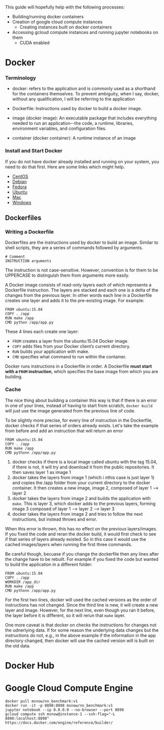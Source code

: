 This guide will hopefully help with the following processes:

- Building/running docker containers
- Creation of google cloud compute instances
   - Creating instances built on docker containers
- Accessing gcloud compute instances and running jupyter notebooks on them
  - CUDA enabled


# Docker

### Terminology

- docker: refers to the application and is commonly used as a shorthand for the containers themselves.  To prevent ambiguity, when I say, docker, without any qualification, I will be referring to the application

- Dockerfile: Instructions used by docker to build a docker image.

- image (docker image): An executable package that includes everything needed to run an application--the code, a runtime, libraries, environment variables, and configuration files.

- container (docker container): A runtime instance of an image

### Install and Start Docker

If you do not have docker already installed and running on your system, you need to do that first.  Here are some links which might help.

- [CentOS](https://docs.docker.com/install/linux/docker-ce/centos/)
- [Debian](https://docs.docker.com/install/linux/docker-ce/debian/)
- [Fedora](https://docs.docker.com/install/linux/docker-ce/fedora/)
- [Ubuntu](https://docs.docker.com/install/linux/docker-ce/ubuntu/)
- [Mac](https://docs.docker.com/docker-for-mac/install/)
- [Windows](https://docs.docker.com/docker-for-windows/install/)

## Dockerfiles
### Writing a Dockerfile

Dockerfiles are the instructions used by docker to build an image.  Similar to shell scripts, they are a series of commands followed by arguments.

```
# Comment
INSTRUCTION arguments
```

The instruction is not case-sensitive. However, convention is for them to be UPPERCASE to distinguish them from arguments more easily.

A Docker image consists of read-only layers each of which represents a Dockerfile instruction. The layers are stacked and each one is a delta of the changes from the previous layer.  In other words each line in a Dockerfile creates one layer and adds it to the pre-existing image.  For example:

```
FROM ubuntu:15.04
COPY . /app
RUN make /app
CMD python /app/app.py
```
These 4 lines each create one layer:

- `FROM` creates a layer from the ubuntu:15.04 Docker image.
- `COPY` adds files from your Docker client’s current directory.
- `RUN` builds your application with make.
- `CMD` specifies what command to run within the container.

Docker runs instructions in a Dockerfile in order. A Dockerfile **must start with a `FROM` instruction**, which specifies the base image from which you are building.

### Cache

The nice thing about building a container this way is that if there is an error in one of your lines, instead of having to start from scratch, `docker build` will just use the image generated from the previous line of code.

To be slightly more precise, for every line of instruction in the Dockerfile, docker checks if that series of orders already exists.  Let's take the example from before and add an instruction that will return an error

```
FROM ubuntu:15.04
COPY . /app
RUN make /app
CMD pythonn /app/app.py
```

1. docker checks if there is a local image called ubuntu with the tag  15.04, if there is not, it will try and download it from the public repositories.  It then saves layer 1 as image 1
1. docker takes the layers from image 1 (which i nthis case is just layer 1) and copies the /app folder from your current directory to the docker container.  It then creates a new image, image 2, composed of layer 1 --> layer 2
1. docker takes the layers from image 2 and builds the application with `make`.  This is layer 3, which docker adds to the previous layers, forming image 3 composed of layer 1 --> layer 2 --> layer 3
1. docker takes the layers from image 2 and tries to follow the next instructions, but instead throws and error.

When this error is thrown, this has no effect on the previous layers/images.  If you fixed the code and reran the docker build, it would  first check to see if that series of layers already existed. So in this case it would use the cached images/layers when running the first three commands.

Be careful though, becuase if you change the dockerfile then any lines after the change have to be rebuilt.  For example if you fixed the code but wanted to build the application in a different folder:

```
FROM ubuntu:15.04
COPY . /app
WORKDIR /app_dir
RUN make /app
CMD pythonn /app/app.py
```

For the first two lines, docker will used the cached versions as the order of instructions has not changed.  Since the third line is new, it will create a new layer and image.  However, for the next line, even though you ran it before, the layer before it is different, so it will rerun that `make` layer.

One more caveat is that docker on checks the instructions for changes not the udnerlying data.  If for some reason the underlying data changes but the instructions do not, e.g., in the above example if the information in the app directory changed, then docker will use the cached version will is built on the old data.


# Docker Hub


# Google Cloud Compute Engine

```
docker pull msnow/nn_benchmark:v1
docker run -it -p 8898:8898 msnow/nn_benchmark:v1
jupyter notebook --ip 0.0.0.0 --no-browser --port 8898
gcloud compute ssh msnow@instance-1 --ssh-flag="-L 8898:localhost:8898"
https://docs.docker.com/engine/reference/builder/
```